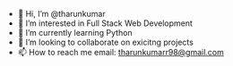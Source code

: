 - 👋 Hi, I’m @tharunkumar
- 👀 I’m interested in Full Stack Web Development
- 🌱 I’m currently learning Python
- 💞️ I’m looking to collaborate on exicitng projects
- 📫 How to reach me email: tharunkumarr98@gmail.com

<!---
tharunkumarr98/tharunkumarr98 is a ✨ special ✨ repository because its `README.md` (this file) appears on your GitHub profile.
You can click the Preview link to take a look at your changes.
--->
